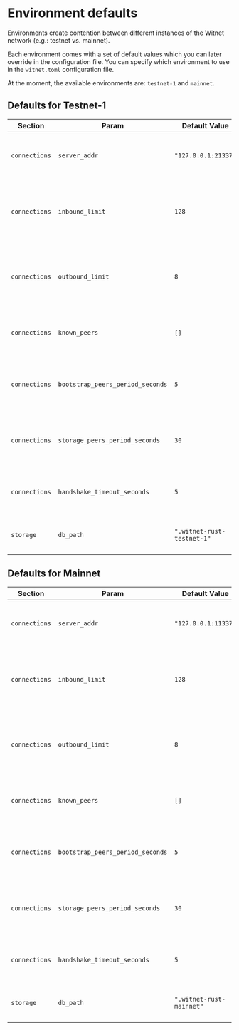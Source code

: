 # Environment defaults

Environments create contention between different instances of the Witnet network (e.g.: testnet vs. mainnet).

Each environment comes with a set of default values which you can later override in the configuration file. You can specify which environment to use in the `witnet.toml` configuration file.

At the moment, the available environments are: `testnet-1` and `mainnet`.

## Defaults for Testnet-1

| Section       | Param                           | Default Value                 | Description                                                           |
|---------------|---------------------------------|-------------------------------|-----------------------------------------------------------------------|
| `connections` | `server_addr`                   | `"127.0.0.1:21337"`           | Server socket address to which it should bind to                      |
| `connections` | `inbound_limit`                 | `128`                         | Maximum number of concurrent connections the server should accept     |
| `connections` | `outbound_limit`                | `8`                           | Maximum number of opened connections to other peers this node has     |
| `connections` | `known_peers`                   | `[]`                          | Other peer addresses this node knows about at start                   |
| `connections` | `bootstrap_peers_period_seconds`| `5`                           | Period of the outbound peer bootstrapping process (in seconds)        |
| `connections` | `storage_peers_period_seconds`  | `30`                          | Period of the known peers backup into storage process (in seconds)    |
| `connections` | `handshake_timeout_seconds`     | `5`                           | Timeout for the handshake process (in seconds)                        |
| `storage`     | `db_path`                       | `".witnet-rust-testnet-1"`    | Directory containing the database files                               |


## Defaults for Mainnet

| Section       | Param                           | Default Value                 | Description                                                           |
|---------------|---------------------------------|-------------------------------|-----------------------------------------------------------------------|
| `connections` | `server_addr`                   | `"127.0.0.1:11337"`           | Server socket address to which it should bind to                      |
| `connections` | `inbound_limit`                 | `128`                         | Maximum number of concurrent connections the server should accept     |
| `connections` | `outbound_limit`                | `8`                           | Maximum number of opened connections to other peers this node has     |
| `connections` | `known_peers`                   | `[]`                          | Other peer addresses this node knows about at start                   |
| `connections` | `bootstrap_peers_period_seconds`| `5`                           | Period of the outbound peer bootstrapping process (in seconds)        |
| `connections` | `storage_peers_period_seconds`  | `30`                          | Period of the known peers backup into storage process (in seconds)    |
| `connections` | `handshake_timeout_seconds`     | `5`                           | Timeout for the handshake process (in seconds)                        |
| `storage`     | `db_path`                       | `".witnet-rust-mainnet"`      | Directory containing the database files                               |
